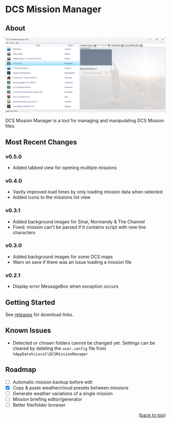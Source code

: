 # DCS Mission Manager

## About

[![DCS Mission Manager Screenshot][product-screenshot]](https://github.com/Camble/DCS-Mission-Manager/releases)

DCS Mission Manager is a tool for managing and manipulating DCS Mission files.

## Most Recent Changes

### v0.5.0

- Added tabbed view for opening multiple missions

### v0.4.0

- Vastly improved load times by only loading mission data when selected
- Added icons to the missions list view

### v0.3.1

- Added background images for Sinai, Normandy & The Channel
- Fixed: mission can't be parsed if it contains script with new line characters

### v0.3.0

- Added background images for some DCS maps
- Warn on save if there was an issue loading a mission file

### v0.2.1

- Display error MessageBox when exception occurs

## Getting Started

See [releases](https://github.com/Camble/DCS-Mission-Manager/releases) for download links.

## Known Issues

- Detected or chosen folders cannot be changed yet. Settings can be cleared by deleting the `user.config` file from `%AppData%\Local\DCSMissionManager`

## Roadmap

- [ ] Automatic mission backup before edit
- [x] Copy & paste weather/cloud presets between missions
- [ ] Generate weather variations of a single mission
- [ ] Mission briefing editor/generator
- [ ] Better file/folder browser

<p align="right">(<a href="#readme-top">back to top</a>)</p>

[product-screenshot]: https://github.com/Camble/DCS-Mission-Manager/blob/main/screenshot-0.5.0.png
